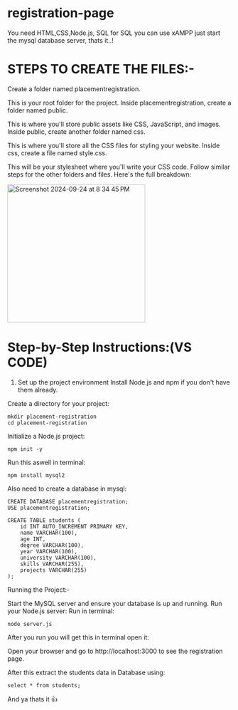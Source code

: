 # registration-page

You need HTML,CSS,Node.js, SQL
for SQL you can use xAMPP
just start the mysql database server, thats it..!

# STEPS TO CREATE THE FILES:-

Create a folder named placementregistration.

This is your root folder for the project.
Inside placementregistration, create a folder named public.

This is where you'll store public assets like CSS, JavaScript, and images.
Inside public, create another folder named css.

This is where you'll store all the CSS files for styling your website.
Inside css, create a file named style.css.

This will be your stylesheet where you'll write your CSS code.
Follow similar steps for the other folders and files. Here's the full breakdown:

<img width="310" alt="Screenshot 2024-09-24 at 8 34 45 PM" src="https://github.com/user-attachments/assets/c5f9296b-7c19-4db3-b18d-62402d994511">

# Step-by-Step Instructions:(VS CODE)

1. Set up the project environment
Install Node.js and npm if you don't have them already.

Create a directory for your project:
```
mkdir placement-registration
cd placement-registration
```
Initialize a Node.js project:
```
npm init -y
```
Run this aswell in terminal:
```
npm install mysql2
```
Also need to create a database in mysql:
```
CREATE DATABASE placementregistration;
USE placementregistration;

CREATE TABLE students (
    id INT AUTO_INCREMENT PRIMARY KEY,
    name VARCHAR(100),
    age INT,
    degree VARCHAR(100),
    year VARCHAR(100),
    university VARCHAR(100),
    skills VARCHAR(255),
    projects VARCHAR(255)
);
```
Running the Project:-

Start the MySQL server and ensure your database is up and running.
Run your Node.js server:
Run in terminal:
```
node server.js
```
After you run you will get this in terminal open it:

Open your browser and go to http://localhost:3000 to see the registration page.

After this extract the students data in Database using:
```
select * from students;
```
And ya thats it 👍


